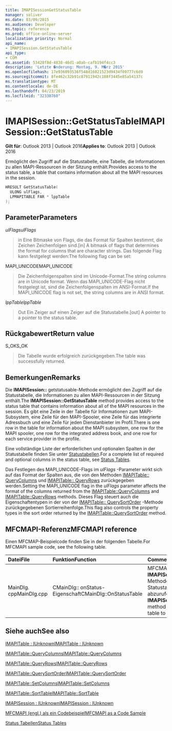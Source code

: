 ```yaml
---
title: IMAPISessionGetStatusTable
manager: soliver
ms.date: 03/09/2015
ms.audience: Developer
ms.topic: reference
ms.prod: office-online-server
localization_priority: Normal
api_name:
- IMAPISession.GetStatusTable
api_type:
- COM
ms.assetid: 53428f8d-4838-46d1-a0ab-cafb194f4cc3
description: 'Letzte �nderung: Montag, 9. M�rz 2015'
ms.openlocfilehash: 17e936093536f548d16021523d9434f09777c6d9
ms.sourcegitcommit: 8fe462c32b91c87911942c188f3445e85a54137c
ms.translationtype: MT
ms.contentlocale: de-DE
ms.lasthandoff: 04/23/2019
ms.locfileid: "32338760"
---
```

# <a name="imapisessiongetstatustable"></a><span data-ttu-id="3084c-103">IMAPISession::GetStatusTable</span><span class="sxs-lookup"><span data-stu-id="3084c-103">IMAPISession::GetStatusTable</span></span>

  
  
<span data-ttu-id="3084c-104">**Gilt für**: Outlook 2013 | Outlook 2016</span><span class="sxs-lookup"><span data-stu-id="3084c-104">**Applies to**: Outlook 2013 | Outlook 2016</span></span> 
  
<span data-ttu-id="3084c-105">Ermöglicht den Zugriff auf die Statustabelle, eine Tabelle, die Informationen zu allen MAPI-Ressourcen in der Sitzung enthält.</span><span class="sxs-lookup"><span data-stu-id="3084c-105">Provides access to the status table, a table that contains information about all the MAPI resources in the session.</span></span>
  
```cpp
HRESULT GetStatusTable(
  ULONG ulFlags,
  LPMAPITABLE FAR * lppTable
);
```

## <a name="parameters"></a><span data-ttu-id="3084c-106">Parameter</span><span class="sxs-lookup"><span data-stu-id="3084c-106">Parameters</span></span>

 <span data-ttu-id="3084c-107">_ulFlags_</span><span class="sxs-lookup"><span data-stu-id="3084c-107">_ulFlags_</span></span>
  
> <span data-ttu-id="3084c-108">in Eine Bitmaske von Flags, die das Format für Spalten bestimmt, die Zeichen Zeichenfolgen sind.</span><span class="sxs-lookup"><span data-stu-id="3084c-108">[in] A bitmask of flags that determines the format for columns that are character strings.</span></span> <span data-ttu-id="3084c-109">Das folgende Flag kann festgelegt werden:</span><span class="sxs-lookup"><span data-stu-id="3084c-109">The following flag can be set:</span></span>
    
<span data-ttu-id="3084c-110">MAPI_UNICODE</span><span class="sxs-lookup"><span data-stu-id="3084c-110">MAPI_UNICODE</span></span> 
  
> <span data-ttu-id="3084c-111">Die Zeichenfolgenspalten sind im Unicode-Format.</span><span class="sxs-lookup"><span data-stu-id="3084c-111">The string columns are in Unicode format.</span></span> <span data-ttu-id="3084c-112">Wenn das MAPI_UNICODE-Flag nicht festgelegt ist, sind die Zeichenfolgenspalten im ANSI-Format.</span><span class="sxs-lookup"><span data-stu-id="3084c-112">If the MAPI_UNICODE flag is not set, the string columns are in ANSI format.</span></span>
    
 <span data-ttu-id="3084c-113">_lppTable_</span><span class="sxs-lookup"><span data-stu-id="3084c-113">_lppTable_</span></span>
  
> <span data-ttu-id="3084c-114">Out Ein Zeiger auf einen Zeiger auf die Statustabelle.</span><span class="sxs-lookup"><span data-stu-id="3084c-114">[out] A pointer to a pointer to the status table.</span></span>
    
## <a name="return-value"></a><span data-ttu-id="3084c-115">Rückgabewert</span><span class="sxs-lookup"><span data-stu-id="3084c-115">Return value</span></span>

<span data-ttu-id="3084c-116">S_OK</span><span class="sxs-lookup"><span data-stu-id="3084c-116">S_OK</span></span> 
  
> <span data-ttu-id="3084c-117">Die Tabelle wurde erfolgreich zurückgegeben.</span><span class="sxs-lookup"><span data-stu-id="3084c-117">The table was successfully returned.</span></span>
    
## <a name="remarks"></a><span data-ttu-id="3084c-118">Bemerkungen</span><span class="sxs-lookup"><span data-stu-id="3084c-118">Remarks</span></span>

<span data-ttu-id="3084c-119">Die **IMAPISession::** getstatusable-Methode ermöglicht den Zugriff auf die Statustabelle, die Informationen zu allen MAPI-Ressourcen in der Sitzung enthält.</span><span class="sxs-lookup"><span data-stu-id="3084c-119">The **IMAPISession::GetStatusTable** method provides access to the status table that contains information about all of the MAPI resources in the session.</span></span> <span data-ttu-id="3084c-120">Es gibt eine Zeile in der Tabelle für Informationen zum MAPI-Subsystem, eine Zeile für den MAPI-Spooler, eine Zeile für das integrierte Adressbuch und eine Zeile für jeden Dienstanbieter im Profil.</span><span class="sxs-lookup"><span data-stu-id="3084c-120">There is one row in the table for information about the MAPI subsystem, one row for the MAPI spooler, one row for the integrated address book, and one row for each service provider in the profile.</span></span> 
  
<span data-ttu-id="3084c-121">Eine vollständige Liste der erforderlichen und optionalen Spalten in der Statustabelle finden Sie unter [Statustabellen](status-tables.md).</span><span class="sxs-lookup"><span data-stu-id="3084c-121">For a complete list of required and optional columns in the status table, see [Status Tables](status-tables.md).</span></span> 
  
<span data-ttu-id="3084c-122">Das Festlegen des MAPI_UNICODE-Flags im _ulFlags_ -Parameter wirkt sich auf das Format der Spalten aus, die von den Methoden [IMAPITable:: QueryColumns](imapitable-querycolumns.md) und [IMAPITable:: QueryRows](imapitable-queryrows.md) zurückgegeben werden.</span><span class="sxs-lookup"><span data-stu-id="3084c-122">Setting the MAPI_UNICODE flag in the  _ulFlags_ parameter affects the format of the columns returned from the [IMAPITable::QueryColumns](imapitable-querycolumns.md) and [IMAPITable::QueryRows](imapitable-queryrows.md) methods.</span></span> <span data-ttu-id="3084c-123">Dieses Flag steuert auch die Eigenschaftentypen in der von der [IMAPITable:: QuerySortOrder](imapitable-querysortorder.md) -Methode zurückgegebenen Sortierreihenfolge.</span><span class="sxs-lookup"><span data-stu-id="3084c-123">This flag also controls the property types in the sort order returned by the [IMAPITable::QuerySortOrder](imapitable-querysortorder.md) method.</span></span> 
  
## <a name="mfcmapi-reference"></a><span data-ttu-id="3084c-124">MFCMAPI-Referenz</span><span class="sxs-lookup"><span data-stu-id="3084c-124">MFCMAPI reference</span></span>

<span data-ttu-id="3084c-125">Einen MFCMAP-Beispielcode finden Sie in der folgenden Tabelle.</span><span class="sxs-lookup"><span data-stu-id="3084c-125">For MFCMAPI sample code, see the following table.</span></span>
  
|<span data-ttu-id="3084c-126">**Datei**</span><span class="sxs-lookup"><span data-stu-id="3084c-126">**File**</span></span>|<span data-ttu-id="3084c-127">**Funktion**</span><span class="sxs-lookup"><span data-stu-id="3084c-127">**Function**</span></span>|<span data-ttu-id="3084c-128">**Comment**</span><span class="sxs-lookup"><span data-stu-id="3084c-128">**Comment**</span></span>|
|:-----|:-----|:-----|
|<span data-ttu-id="3084c-129">MainDlg. cpp</span><span class="sxs-lookup"><span data-stu-id="3084c-129">MainDlg.cpp</span></span>  <br/> |<span data-ttu-id="3084c-130">CMainDlg:: onStatus-Eigenschaft</span><span class="sxs-lookup"><span data-stu-id="3084c-130">CMainDlg::OnStatusTable</span></span>  <br/> |<span data-ttu-id="3084c-131">MFCMAPI verwendet die **IMAPISession::** getstatusable-Methode, um die zu rendernde Statustabelle abzurufen.</span><span class="sxs-lookup"><span data-stu-id="3084c-131">MFCMAPI uses the **IMAPISession::GetStatusTable** method to obtain the status table to be rendered.</span></span>  <br/> |
   
## <a name="see-also"></a><span data-ttu-id="3084c-132">Siehe auch</span><span class="sxs-lookup"><span data-stu-id="3084c-132">See also</span></span>



[<span data-ttu-id="3084c-133">IMAPITable : IUnknown</span><span class="sxs-lookup"><span data-stu-id="3084c-133">IMAPITable : IUnknown</span></span>](imapitableiunknown.md)
  
[<span data-ttu-id="3084c-134">IMAPITable::QueryColumns</span><span class="sxs-lookup"><span data-stu-id="3084c-134">IMAPITable::QueryColumns</span></span>](imapitable-querycolumns.md)
  
[<span data-ttu-id="3084c-135">IMAPITable::QueryRows</span><span class="sxs-lookup"><span data-stu-id="3084c-135">IMAPITable::QueryRows</span></span>](imapitable-queryrows.md)
  
[<span data-ttu-id="3084c-136">IMAPITable::QuerySortOrder</span><span class="sxs-lookup"><span data-stu-id="3084c-136">IMAPITable::QuerySortOrder</span></span>](imapitable-querysortorder.md)
  
[<span data-ttu-id="3084c-137">IMAPITable::SetColumns</span><span class="sxs-lookup"><span data-stu-id="3084c-137">IMAPITable::SetColumns</span></span>](imapitable-setcolumns.md)
  
[<span data-ttu-id="3084c-138">IMAPITable::SortTable</span><span class="sxs-lookup"><span data-stu-id="3084c-138">IMAPITable::SortTable</span></span>](imapitable-sorttable.md)
  
[<span data-ttu-id="3084c-139">IMAPISession : IUnknown</span><span class="sxs-lookup"><span data-stu-id="3084c-139">IMAPISession : IUnknown</span></span>](imapisessioniunknown.md)


[<span data-ttu-id="3084c-140">MFCMAPI (engl.) als ein Codebeispiel</span><span class="sxs-lookup"><span data-stu-id="3084c-140">MFCMAPI as a Code Sample</span></span>](mfcmapi-as-a-code-sample.md)
  
[<span data-ttu-id="3084c-141">Status Tabellen</span><span class="sxs-lookup"><span data-stu-id="3084c-141">Status Tables</span></span>](status-tables.md)

